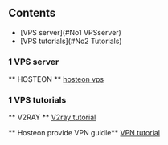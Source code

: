 Contents
---------
- [VPS server](#No1 VPSserver)
- [VPS tutorials](#No2 Tutorials)

 
 <a name="No1 VPSserver"></a>
 ### 1 VPS server
 ** HOSTEON ** [hosteon vps](hosteon.com)


 <a name="No2 Tutorials"></a>
 ### 1 VPS tutorials
 ** V2RAY ** [V2ray tutorial](http://v2ray.com/)

 ** Hosteon provide VPN guidle** [VPN tutorial](https://docs.unixfy.me/books/tutorials/chapter/vpn-tutorials)

